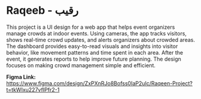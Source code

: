 # Raqeeb - رقيب

This project is a UI design for a web app that helps event organizers manage crowds at indoor events. Using cameras, the app tracks visitors, shows real-time crowd updates, and alerts organizers about crowded areas. The dashboard provides easy-to-read visuals and insights into visitor behavior, like movement patterns and time spent in each area. After the event, it generates reports to help improve future planning. The design focuses on making crowd management simple and efficient.


**Figma Link:** https://www.figma.com/design/ZxPXnRJo8Bofss0IaP2ulc/Raqeen-Project?t=tkWIxu227vfIPfr2-1
